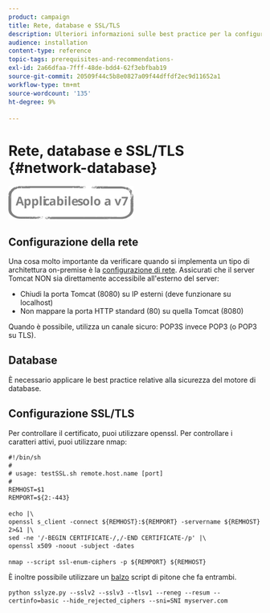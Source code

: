 ```yaml
---
product: campaign
title: Rete, database e SSL/TLS
description: Ulteriori informazioni sulle best practice per la configurazione di rete, database e SSL/TLS.
audience: installation
content-type: reference
topic-tags: prerequisites-and-recommendations-
exl-id: 2a66dfaa-7fff-48de-bdd4-62f3ebfbab19
source-git-commit: 20509f44c5b8e0827a09f44dffdf2ec9d11652a1
workflow-type: tm+mt
source-wordcount: '135'
ht-degree: 9%

---
```


# Rete, database e SSL/TLS {#network-database}

![](../../assets/v7-only.svg)

## Configurazione della rete

Una cosa molto importante da verificare quando si implementa un tipo di architettura on-premise è la [configurazione di rete](../../installation/using/network-configuration.md). Assicurati che il server Tomcat NON sia direttamente accessibile all&#39;esterno del server:

* Chiudi la porta Tomcat (8080) su IP esterni (deve funzionare su localhost)
* Non mappare la porta HTTP standard (80) su quella Tomcat (8080)

Quando è possibile, utilizza un canale sicuro: POP3S invece POP3 (o POP3 su TLS).

## Database

È necessario applicare le best practice relative alla sicurezza del motore di database.

## Configurazione SSL/TLS

Per controllare il certificato, puoi utilizzare openssl. Per controllare i caratteri attivi, puoi utilizzare nmap:

```
#!/bin/sh
#
# usage: testSSL.sh remote.host.name [port]
#
REMHOST=$1
REMPORT=${2:-443}
 
echo |\
openssl s_client -connect ${REMHOST}:${REMPORT} -servername ${REMHOST} 2>&1 |\
sed -ne '/-BEGIN CERTIFICATE-/,/-END CERTIFICATE-/p' |\
openssl x509 -noout -subject -dates
   
nmap --script ssl-enum-ciphers -p ${REMPORT} ${REMHOST}
```

È inoltre possibile utilizzare un [balzo](https://github.com/nabla-c0d3/sslyze/releases) script di pitone che fa entrambi.

```
python sslyze.py --sslv2 --sslv3 --tlsv1 --reneg --resum --certinfo=basic --hide_rejected_ciphers --sni=SNI myserver.com
```

